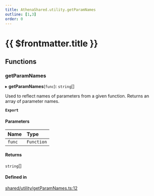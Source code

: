 ```yaml
---
title: AthenaShared.utility.getParamNames
outline: [1,3]
order: 0
---
```


# {{ $frontmatter.title }}


## Functions

### getParamNames

▸ **getParamNames**(`func`): `string`[]

Used to reflect names of parameters from a given function.
Returns an array of parameter names.

**`Export`**

#### Parameters

| Name | Type |
| :------ | :------ |
| `func` | `Function` |

#### Returns

`string`[]

#### Defined in

[shared/utility/getParamNames.ts:12](https://github.com/Stuyk/altv-athena/blob/ae8402672/src/core/shared/utility/getParamNames.ts#L12)
